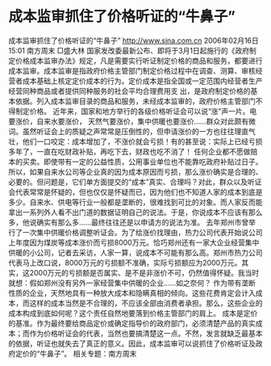 # 成本监审抓住了价格听证的“牛鼻子”

成本监审抓住了价格听证的“牛鼻子”
http://www.sina.com.cn 2006年02月16日15:01 南方周末
□盛大林
国家发改委最新公布、即将于3月1日起施行的《政府制定价格成本监审办法》规定，凡是需要实行听证制定价格的商品和服务，都要进行成本监审。成本监审是指政府价格主管部门制定价格过程中在调查、测算、审核经营者成本基础上核定定价成本的行为。定价成本是指全国或一定范围内经营者生产经营同种商品或者提供同种服务的社会平均合理费用支
出，是政府制定价格的基本依据。列入成本监审目录的商品和服务，未经成本监审的，政府价格主管部门不得制定价格。
近年来，国家和地方举行的各级价格听证会可以说“涨”声一片。电要涨价，自来水要涨价，
天然气要涨价，集中供暖也要涨价……群众对此颇有微词。虽然听证会上的质疑之声常常是压倒性的，但申请涨价的一方也往往理直气壮，他们一口咬定：成本增加了，不涨价就会亏损！有的甚至说：实际上已经亏损多年了，一直在吃财政补贴，再吃下去，财政也吃不消了！
任何企业都不愿做赔本的买卖。即使带有一定的公益性质，公用事业单位也不能靠吃政府补贴过日子。所以，如果自来水公司等企业真的因为成本原因而亏损，那么涨价确实是合理的、必要的。但问题是，它们单方面提交的“成本”真实、合理吗？对此，群众以及听证会代表常常是怀疑的，但也仅仅是怀疑而已，因为他们也不知道人家的成本到底是多少。自来水、供电等行业一般都是垄断的，很难找到可比的对象。而人家反而能拿出一系列外人看不出门道的数据证明自己的说法。于是，你说成本不应该有那么多，他说确实有那么多……最终往往还是以申请方的说法为准。
去年郑州市曾举行了一次集中供暖价格调整听证会。为了给涨价找理由，热力公司代表开始说公司上年度因为煤炭等成本涨价而亏损8000万元。恰巧郑州还有一家大企业经营集中供暖的小公司，记者去采访，人家一算，说成本不可能有那么高。郑州市热力公司代表马上改口说，8000万元的亏损额不准确，实际亏损额应为2000万元。其实，这2000万元的亏损额是否属实、是不是非涨价不可，仍然值得怀疑。我当时就想：假如郑州没有另外一家经营集中供暖的企业……如之奈何？
作为带有垄断性质的企业，天然地具有一种放大成本和隐瞒真相的倾向。这些花费肯定会计入成本，而这样的成本当然是不合理的，不应该全部由消费者承担。那么，这些企业的成本构成到底如何呢？这个责任自然地要落到价格主管部门的肩上。
成本是定价的基准。作为最终要给商品定价或确定指导价的政府部门，必须清楚产品的真实成本；而作为价格听证会的代表，当然也要搞清楚这一点。不然，发言就缺乏最基本的依据，听证也就失去了真正的意义。因此，成本监审可以说抓住了价格听证及政府定价的“牛鼻子”。
相关专题：南方周末 

